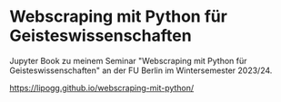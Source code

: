 # Webscraping mit Python für Geisteswissenschaften

Jupyter Book zu meinem Seminar "Webscraping mit Python für Geisteswissenschaften" an der FU Berlin im Wintersemester 2023/24.

https://lipogg.github.io/webscraping-mit-python/

